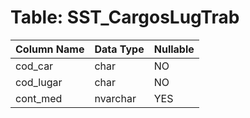 # Table: SST_CargosLugTrab

| Column Name | Data Type | Nullable |
|-------------|-----------|----------|
| cod_car | char | NO |
| cod_lugar | char | NO |
| cont_med | nvarchar | YES |
